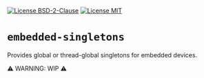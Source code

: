 [![License BSD-2-Clause](https://img.shields.io/badge/License-BSD--2--Clause-blue.svg)](https://opensource.org/licenses/BSD-2-Clause)
[![License MIT](https://img.shields.io/badge/License-MIT-blue.svg)](https://opensource.org/licenses/MIT)


# `embedded-singletons`
Provides global or thread-global singletons for embedded devices.

⚠️ WARNING: WIP ⚠️
